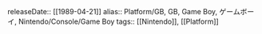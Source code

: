 releaseDate:: [[1989-04-21]]
alias:: Platform/GB, GB, Game Boy, ゲームボーイ, Nintendo/Console/Game Boy
tags:: [[Nintendo]], [[Platform]]
